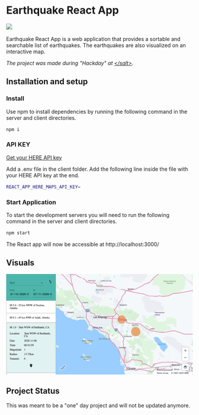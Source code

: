 # Earthquake React App

[![](https://www.repostatus.org/badges/latest/abandoned.svg)](https://www.repostatus.org/#abandoned)

Earthquake React App is a web application that provides a sortable and searchable list of earthquakes. The earthquakes are also visualized on an interactive map.

_The project was made during "Hackday" at [\</salt>](https://salt.study/)._

## Installation and setup

### Install

Use npm to install dependencies by running the following command in the server and client directories.

```bash
npm i
```

### API KEY

[Get your HERE API key](https://developer.here.com/documentation/authentication/dev_guide/topics/api-key-credentials.html)

Add a .env file in the client folder. Add the following line inside the file with your HERE API key at the end.

```bash
REACT_APP_HERE_MAPS_API_KEY=
```

### Start Application

To start the development servers you will need to run the following command in the server and client directories.

```bash
npm start
```

The React app will now be accessible at http://localhost:3000/

## Visuals

![App screenshot](./Screenshot.png)

## Project Status

This was meant to be a "one" day project and will not be updated anymore.
